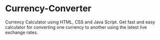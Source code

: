 # Currency-Converter
Currency Calculator using HTML, CSS and Java Script.
Get fast and easy calculator for converting one currency to another using the latest live exchange rates.
